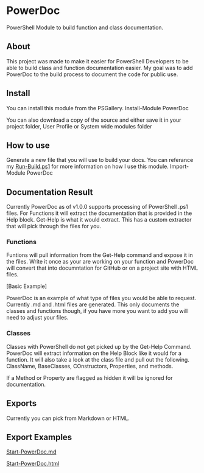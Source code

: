 # PowerDoc

PowerShell Module to build function and class documentation.

## About

This project was made to make it easier for PowerShell Developers to be able to build class and function documentation easier.  My goal was to add PowerDoc to the build process to document the code for public use.

## Install

You can install this module from the PSGallery. Install-Module PowerDoc

You can also download a copy of the source and either save it in your project folder, User Profile or System wide modules folder

## How to use

Generate a new file that you will use to build your docs.  You can referance my [Run-Build.ps1](https://github.com/luther38/PowerDoc/blob/master/Run-Build.ps1) for more information on how I use this module.
Import-Module PowerDoc

## Documentation Result

Currently PowerDoc as of v1.0.0 supports processing of PowerShell .ps1 files.  For Functions it will extract the documentation that is provided in the Help block.  Get-Help is what it would extract.  This has a custom extractor that will pick through the files for you.  

### Functions

Funtions will pull information from the Get-Help command and expose it in the files.  Write it once as your are working on your function and PowerDoc will convert that into documntation for GitHub or on a project site with HTML files.

[Basic Example]

PowerDoc is an example of what type of files you would be able to request.  Currently .md and .html files are generated.  This only documents the classes and functions though, if you have more you want to add you will need to adjust your files.

### Classes

Classes with PowerShell do not get picked up by the Get-Help Command.  PowerDoc will extract information on the Help Block like it would for a function.  It will also take a look at the class file and pull out the following.  ClassName, BaseClasses, COnstructors, Properties, and methods.

If a Method or Property are flagged as hidden it will be ignored for documentation.

## Exports

Currently you can pick from Markdown or HTML.

## Export Examples

[Start-PowerDoc.md](https://github.com/luther38/PowerDoc/blob/master/Docs/Public/Start-PowerDoc.md)

[Start-PowerDoc.html](https://github.com/luther38/PowerDoc/blob/master/Docs/Public/Start-PowerDoc.html)

